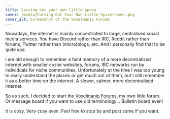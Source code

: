 ```yaml
---
title: Carving out your own little space
cover: /media/Carving-Out-Your-Own-Little-Space/cover.png
cover_alt: Screenshot of the Voxelmanip Forums
---
```


Nowadays, the internet is mainly concentrated to large, centralised social media services. You have Discord rather than IRC, Reddit rather than forums, Twitter rather than (micro)blogs, etc. And I personally find that to be quite sad.

<!--more-->

I am old enough to remember a faint memory of a more decentralised internet with smaller cosier websites, forums, IRC networks run by individuals for niche communities. Unfortunately at the time I was too young to really understand the places or get much out of them, but I still remember it as a better time on the internet. A slower, calmer, more decentralised internet.

So as such, I decided to start the [Voxelmanip Forums](https://forum.voxelmanip.se/), my own little forum. Or message board if you want to use old terminology... Bulletin board even!

It is cosy. Very cosy even. Feel free to stop by and post some if you want.
